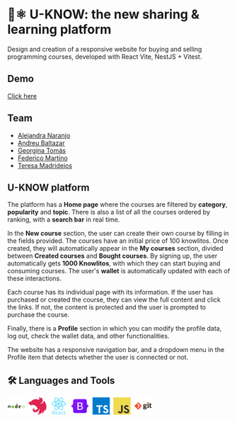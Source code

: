 
# :monkey::atom_symbol: U-KNOW: the new sharing & learning platform 

Design and creation of a responsive website for buying and selling programming courses, developed with React Vite, NestJS + Vitest.

## Demo

[Click here](https://ui-uknow-gadaf-81bz-kzc7ycjdz-uknow.vercel.app/)

## Team

- [Alejandra Naranjo](https://github.com/Alens678)
- [Andreu Baltazar](https://github.com/andreubltzr)
- [Georgina Tomás](https://github.com/GeorginaTS)
- [Federico Martino](https://github.com/Federicojaviermartino)
- [Teresa Madridejos](https://github.com/teresamadridejos)

## U-KNOW platform

The platform has a **Home page** where the courses are filtered by **category**, **popularity** and **topic**. There is also a list of all the courses ordered by ranking, with a **search bar** in real time. 

In the **New course** section, the user can create their own course by filling in the fields provided. The courses have an initial price of 100 knowlitos. Once created, they will automatically appear in the **My courses** section, divided between **Created courses** and **Bought courses**. By signing up, the user automatically gets **1000 Knowlitos**, with which they can start buying and consuming courses. The user's **wallet** is automatically updated with each of these interactions.

Each course has its individual page with its information. If the user has purchased or created the course, they can view the full content and click the links. If not, the content is protected and the user is prompted to purchase the course.

Finally, there is a **Profile** section in which you can modify the profile data, log out, check the wallet data, and other functionalities.
 
The website has a responsive navigation bar, and a dropdown menu in the Profile item that detects whether the user is connected or not.


## :hammer_and_wrench: Languages and Tools

<div>
   <img src="https://github.com/devicons/devicon/blob/master/icons/nodejs/nodejs-original-wordmark.svg" title="Node" alt="Node" width="40" height="40"/>&nbsp;
  <img src="https://github.com/devicons/devicon/blob/master/icons/nestjs/nestjs-plain.svg" title="NestJS" alt="NestJS" width="40" height="40"/>&nbsp;
  <img src="https://github.com/devicons/devicon/blob/master/icons/react/react-original-wordmark.svg" title="React" alt="React" width="40" height="40"/>&nbsp;
  <img src="https://github.com/devicons/devicon/blob/master/icons/bootstrap/bootstrap-original.svg" title="Bootstrap" alt="Bootstrap" width="40" height="40"/>&nbsp;
  <img src="https://github.com/devicons/devicon/blob/master/icons/typescript/typescript-original.svg" title="TypeScript" alt="HTML" width="40" height="40"/>&nbsp;
  <img src="https://github.com/devicons/devicon/blob/master/icons/javascript/javascript-original.svg" title="JavaScript" alt="JavaScript" width="40" height="40"/>&nbsp;
  <img src="https://github.com/devicons/devicon/blob/master/icons/git/git-original-wordmark.svg" title="Git" **alt="Git" width="40" height="40"/>
</div>
